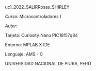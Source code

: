 
uc1_2022_SALIRRosas_SHIRLEY

*Curso:* Microcontroladores I

*Autor:*

 Tarjeta: Curiosity Nano PIC18f57q84

Entorno: MPLAB X IDE

Lenguaje: AMS - C

UNIVERSIDAD NACIONAL DE PIURA, PERÚ

